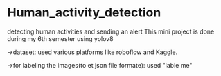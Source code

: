 # Human_activity_detection
detecting human activities and sending an alert
This mini project is done during my 6th semester using yolov8

->dataset:
used various platforms like roboflow and Kaggle.

->for labeling the images(to et json file formate):
used "lable me"
